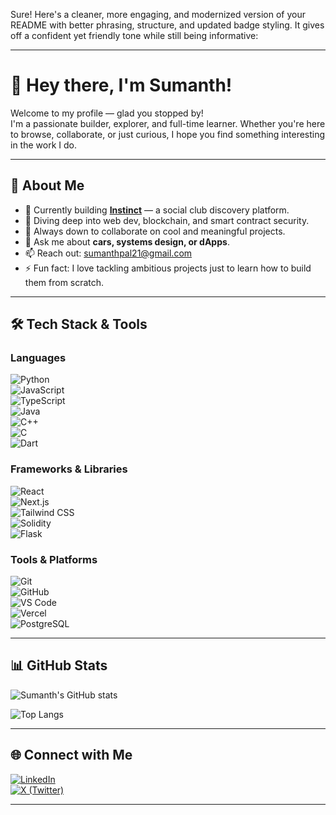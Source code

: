 Sure! Here's a cleaner, more engaging, and modernized version of your README with better phrasing, structure, and updated badge styling. It gives off a confident yet friendly tone while still being informative:

---

# 👋 Hey there, I'm Sumanth!

Welcome to my profile — glad you stopped by!  
I'm a passionate builder, explorer, and full-time learner. Whether you're here to browse, collaborate, or just curious, I hope you find something interesting in the work I do.

---

## 🚀 About Me

- 🔭 Currently building **[Instinct](https://github.com/SumanthPal/Instinct)** — a social club discovery platform.
- 🌱 Diving deep into web dev, blockchain, and smart contract security.
- 🤝 Always down to collaborate on cool and meaningful projects.
- 💬 Ask me about **cars, systems design, or dApps**.
- 📫 Reach out: [sumanthpal21@gmail.com](mailto:sumanthpal21@gmail.com)
- ⚡ Fun fact: I love tackling ambitious projects just to learn how to build them from scratch.

---

## 🛠️ Tech Stack & Tools

### Languages  
![Python](https://img.shields.io/badge/-Python-3776AB?style=flat-square&logo=python&logoColor=white)  
![JavaScript](https://img.shields.io/badge/-JavaScript-F7DF1E?style=flat-square&logo=javascript&logoColor=black)  
![TypeScript](https://img.shields.io/badge/-TypeScript-3178C6?style=flat-square&logo=typescript&logoColor=white)  
![Java](https://img.shields.io/badge/-Java-007396?style=flat-square&logo=java&logoColor=white)  
![C++](https://img.shields.io/badge/-C++-00599C?style=flat-square&logo=c%2B%2B&logoColor=white)  
![C](https://img.shields.io/badge/-C-00599C?style=flat-square&logo=c&logoColor=white)  
![Dart](https://img.shields.io/badge/-Dart-0175C2?style=flat-square&logo=dart&logoColor=white)

### Frameworks & Libraries  
![React](https://img.shields.io/badge/-React-20232A?style=flat-square&logo=react&logoColor=61DAFB)  
![Next.js](https://img.shields.io/badge/-Next.js-000000?style=flat-square&logo=nextdotjs&logoColor=white)  
![Tailwind CSS](https://img.shields.io/badge/-Tailwind-06B6D4?style=flat-square&logo=tailwindcss&logoColor=white)  
![Solidity](https://img.shields.io/badge/-Solidity-363636?style=flat-square&logo=solidity&logoColor=white)  
![Flask](https://img.shields.io/badge/-Flask-000000?style=flat-square&logo=flask&logoColor=white)

### Tools & Platforms  
![Git](https://img.shields.io/badge/-Git-F05032?style=flat-square&logo=git&logoColor=white)  
![GitHub](https://img.shields.io/badge/-GitHub-181717?style=flat-square&logo=github&logoColor=white)  
![VS Code](https://img.shields.io/badge/-VS%20Code-007ACC?style=flat-square&logo=visual-studio-code&logoColor=white)  
![Vercel](https://img.shields.io/badge/-Vercel-000000?style=flat-square&logo=vercel&logoColor=white)  
![PostgreSQL](https://img.shields.io/badge/-PostgreSQL-4169E1?style=flat-square&logo=postgresql&logoColor=white)

---

## 📊 GitHub Stats

![Sumanth's GitHub stats](https://github-readme-stats.vercel.app/api?username=SumanthPal&show_icons=true&theme=tokyonight&hide=issues&count_private=true)

![Top Langs](https://github-readme-stats.vercel.app/api/top-langs/?username=SumanthPal&layout=compact&theme=tokyonight)

---

## 🌐 Connect with Me

[![LinkedIn](https://img.shields.io/badge/-LinkedIn-0A66C2?style=flat-square&logo=linkedin&logoColor=white)](https://www.linkedin.com/in/sumanth-pallamreddy-88271b239/)  
[![X (Twitter)](https://img.shields.io/badge/-@sumanthpal_-1DA1F2?style=flat-square&logo=twitter&logoColor=white)](https://x.com/sumanthpal_)

---
